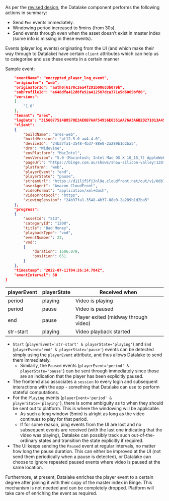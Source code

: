 As per the [revised design](https://foxsportsau.atlassian.net/wiki/spaces/OM/pages/1092911797/History+API#2.3-Revised-Design), the Datalake component performs the following actions in summary:

-   Send `End` events immediately.
-   Windowing period increased to 5mins (from 30s).
-   Send events through even when the asset doesn’t exist in master index (some info is missing in these events).

Events (player log events) originating from the UI (and which make their way through to Datalake) have certain `client` attributes which can help us to categorise and use these events in a certain manner

Sample event:

```json {
    "eventName": "encrypted_player_log_event",
    "originator": "web",
    "originatorId": "auth0|6170c2ea4f291b00683b079b",
    "subProfileId": "e646dfa412d8fe92a412587dca371e5d6069bf80",
    "versions":
    [
        "1.0"
    ],
    "tenant": "ares",
    "logData": "3156077514B8570E3AE0B7AAF54956E6551AA76A3A6B2D271013A45BC7B70E18E3DDC0D3A6B71E8FBFF83C887A6F645F8559FF313EDE3F728CB407B5472E4D4808E7FB74056588B810F702008C504DC1061500FC19088A2F97850DC3581AC6BB339AA760C47975BEB15FF7943BA11209405E9DA5384B5E98B5060015EDE896D1078FBED268C2247C31E95C53A3ED48FD7912A116A1EE494C5281E7689C88C30E537D01E2F5174E9C984B64871B7C75B32226A422A7D7800FF9108E49E069DB2B879B9E000EB7CB2513611068037A13E527FBF679D46AF5F332AE436B1C539BF8DBE6616B976183A8B40FD8C63CF2A982",
    "client":
    {
        "buildName": "ares-web",
        "buildVersion": "pt12.5.0-aw4.4.0",
        "deviceId": "24b37fa1-3548-4b37-88e0-2a289b1d2ba5",
        "drm": "Widevine",
        "envPlatform": "MacIntel",
        "envVersion": "5.0 (Macintosh; Intel Mac OS X 10_15_7) AppleWebKit/537.36 (KHTML, like Gecko) Chrome/102.0.0.0 Safari/537.36",
        "pageUrl": "https://binge.com.au/shows/show-silicon-valley!1207",
        "platform": "web",
        "playerEvent": "end",
        "playerState": "pause",
        "streamUrl": "https://d1iljf5fj3nl9e.cloudfront.net/out/v1/0db7f59a24c64b298b2c2239d60cf633/2717d11c878c47bb8aa56d210929c3f6/4cfe24eabd8b44d798ba60d9b62082d7/index.mpd",
        "userAgent": "Amazon CloudFront",
        "videoFormat": "application/xml+dash",
        "videoProtocol": "https",
        "viewingSession": "24b37fa1-3548-4b37-88e0-2a289b1d2ba5"
    },
    "progress":
    {
        "assetId": "513",
        "categoryId": "1208",
        "title": "Bad Money",
        "playbackType": "vod",
        "eventNumber": 23,
        "vod":
        {
            "duration": 1606.079,
            "position": 651
        }
    },
    "timestamp": "2022-07-11T04:26:14.784Z",
    "eventInterval": 30
}
```

| playerEvent | playerState | Received when                        |
| ----------- | ----------- | ------------------------------------ |
| period      | playing     | Video is playing                     |
| period      | pause       | Video is paused                      |
| end         | pause       | Player exited (midway through video) |
| str-start   | playing     | Video playback started               |

- `Start` (`playerEvent='str-start' & playerState='playing'`) and `End` (`playerEvent='end' & playerState='pause'`) events can be detected simply using the `playerEvent` attribute, and thus allows Datalake to send them immediately.
	- Similarly, the `Paused` events (`playerEvent='period' & playerState='pause'`) can be sent through immediately since those are an indication that the player has been explicitly paused.
- The frontend also associates a  `session` to every login and subsequent interactions with the app - something that Datalake can use to perform stateful computations.
- For the `Playing` events (`playerEvent='period' & playerState='playing'`), there is some ambiguity as to when they should be sent out to platform. This is where the windowing will be applicable. 
	- As such a long window (5min) is alright as long as the video continues to play for that period. 
	- If for some reason, ping events from the UI are lost and no subsequent events are received (with the last one indicating that the video was playing), Datalake can possibly track such out-of-the-ordinary states and transition the state explicitly if required.
- The UI keeps sending the `Paused` event at regular intervals, no matter how long the pause duration. This can either be improved at the UI (not send them periodically when a pause is detected), or Datalake can choose to ignore repeated paused events where video is paused at the same location. 

Furthermore, at present, Datalake enriches the player event to a certain degree after joining it with their copy of the master index in Binge. This mechanism is not needed and can be completely dropped.
Platform will take care of enriching the event as required.